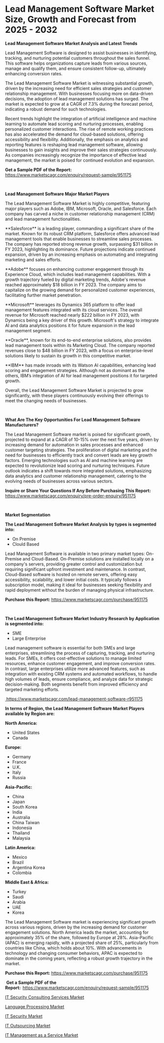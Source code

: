 <p><h1>Lead Management Software Market Size, Growth and Forecast from 2025 - 2032</h1></p><p><strong>Lead Management Software Market Analysis and Latest Trends</strong></p>
<p><p>Lead Management Software is designed to assist businesses in identifying, tracking, and nurturing potential customers throughout the sales funnel. This software helps organizations capture leads from various sources, manage and qualify them, and ensure consistent follow-up, ultimately enhancing conversion rates.</p><p>The Lead Management Software Market is witnessing substantial growth, driven by the increasing need for efficient sales strategies and customer relationship management. With businesses focusing more on data-driven decisions, the adoption of lead management solutions has surged. The market is expected to grow at a CAGR of 7.3% during the forecast period, indicating a robust demand for such technologies.</p><p>Recent trends highlight the integration of artificial intelligence and machine learning to automate lead scoring and nurturing processes, enabling personalized customer interactions. The rise of remote working practices has also accelerated the demand for cloud-based solutions, offering accessibility and flexibility. Additionally, the emphasis on analytics and reporting features is reshaping lead management software, allowing businesses to gain insights and improve their sales strategies continuously. As companies increasingly recognize the importance of effective lead management, the market is poised for continued evolution and expansion.</p></p>
<p><strong>Get a Sample PDF of the Report:&nbsp;</strong> <a href="https://www.marketscagr.com/enquiry/request-sample/951175?utm_campaign=1166&utm_medium=2&utm_source=Github&utm_content=ia&utm_term=06032025&utm_id=lead-management-software">https://www.marketscagr.com/enquiry/request-sample/951175</a></p>
<p>&nbsp;</p>
<p><strong>Lead Management Software Major Market Players</strong></p>
<p><p>The Lead Management Software Market is highly competitive, featuring major players such as Adobe, IBM, Microsoft, Oracle, and Salesforce. Each company has carved a niche in customer relationship management (CRM) and lead management functionalities.</p><p>**Salesforce** is a leading player, commanding a significant share of the market. Known for its robust CRM platform, Salesforce offers advanced lead management tools that enable businesses to streamline sales processes. The company has reported strong revenue growth, surpassing $31 billion in FY 2023, highlighting its dominance. Future projections indicate continued expansion, driven by an increasing emphasis on automating and integrating marketing and sales efforts.</p><p>**Adobe** focuses on enhancing customer engagement through its Experience Cloud, which includes lead management capabilities. With a growth trajectory fueled by digital marketing trends, Adobe's revenue reached approximately $18 billion in FY 2023. The company aims to capitalize on the growing demand for personalized customer experiences, facilitating further market penetration.</p><p>**Microsoft** leverages its Dynamics 365 platform to offer lead management features integrated with its cloud services. The overall revenue for Microsoft reached nearly $222 billion in FY 2023, with Dynamics being a key driver of this growth. Microsoft's strategy to integrate AI and data analytics positions it for future expansion in the lead management segment.</p><p>**Oracle**, known for its end-to-end enterprise solutions, also provides lead management tools within its Marketing Cloud. The company reported revenues close to $48 billion in FY 2023, with a focus on enterprise-level solutions likely to sustain its growth in this competitive market.</p><p>**IBM** has made inroads with its Watson AI capabilities, enhancing lead scoring and engagement strategies. Although not as dominant as the others, IBM’s integration of AI for lead management positions it for targeted growth.</p><p>Overall, the Lead Management Software Market is projected to grow significantly, with these players continuously evolving their offerings to meet the changing needs of businesses.</p></p>
<p>&nbsp;</p>
<p><strong>What Are The Key Opportunities For Lead Management Software Manufacturers?</strong></p>
<p><p>The Lead Management Software market is poised for significant growth, projected to expand at a CAGR of 10-15% over the next five years, driven by increasing demand for automation in sales processes and enhanced customer targeting strategies. The proliferation of digital marketing and the need for businesses to efficiently track and convert leads are key growth factors. Emerging technologies such as AI and machine learning are expected to revolutionize lead scoring and nurturing techniques. Future outlook indicates a shift towards more integrated solutions, emphasizing data analytics and customer relationship management, catering to the evolving needs of businesses across various sectors.</p></p>
<p><strong>Inquire or Share Your Questions If Any Before Purchasing This Report:</strong> <a href="https://www.marketscagr.com/enquiry/pre-order-enquiry/951175?utm_campaign=1166&utm_medium=2&utm_source=Github&utm_content=ia&utm_term=06032025&utm_id=lead-management-software">https://www.marketscagr.com/enquiry/pre-order-enquiry/951175</a></p>
<p>&nbsp;</p>
<p><strong>Market Segmentation</strong></p>
<p><strong>The Lead Management Software Market Analysis by types is segmented into:</strong></p>
<p><ul><li>On Premise</li><li>Clould Based</li></ul></p>
<p><p>Lead Management Software is available in two primary market types: On-Premise and Cloud-Based. On-Premise solutions are installed locally on a company's servers, providing greater control and customization but requiring significant upfront investment and maintenance. In contrast, Cloud-Based software is hosted on remote servers, offering easy accessibility, scalability, and lower initial costs. It typically follows a subscription model, making it ideal for businesses seeking flexibility and rapid deployment without the burden of managing physical infrastructure.</p></p>
<p><strong>Purchase this Report:&nbsp;</strong><a href="https://www.marketscagr.com/purchase/951175?utm_campaign=1166&utm_medium=2&utm_source=Github&utm_content=ia&utm_term=06032025&utm_id=lead-management-software">https://www.marketscagr.com/purchase/951175</a></p>
<p>&nbsp;</p>
<p><strong>The Lead Management Software Market Industry Research by Application is segmented into:</strong></p>
<p><ul><li>SME</li><li>Large Enterprise</li></ul></p>
<p><p>Lead management software is essential for both SMEs and large enterprises, streamlining the process of capturing, tracking, and nurturing leads. For SMEs, it offers cost-effective solutions to manage limited resources, enhance customer engagement, and improve conversion rates. In contrast, large enterprises utilize more advanced features, such as integration with existing CRM systems and automated workflows, to handle high volumes of leads, ensure compliance, and analyze data for strategic decision-making. Both segments benefit from improved efficiency and targeted marketing efforts.</p></p>
<p><a href="https://www.marketscagr.com/lead-management-software-r951175?utm_campaign=1166&utm_medium=2&utm_source=Github&utm_content=ia&utm_term=06032025&utm_id=lead-management-software">&nbsp;https://www.marketscagr.com/lead-management-software-r951175</a></p>
<p><strong>In terms of Region, the Lead Management Software Market Players available by Region are:</strong></p>
<p>
    <p> <strong> North America: </strong>
        <ul>
            <li>United States</li>
            <li>Canada</li>
        </ul>
        </p> 
    <p> <strong> Europe: </strong>
        <ul>
            <li>Germany</li>
            <li>France</li>
            <li>U.K.</li>
            <li>Italy</li>
            <li>Russia</li>
        </ul>
        </p> 
    <p> <strong> Asia-Pacific: </strong>
        <ul>
            <li>China</li>
            <li>Japan</li>
            <li>South Korea</li>
            <li>India</li>
            <li>Australia</li>
            <li>China Taiwan</li>
            <li>Indonesia</li>
            <li>Thailand</li>
            <li>Malaysia</li>
        </ul>
        </p> 
    <p> <strong> Latin America: </strong>
        <ul>
            <li>Mexico</li>
            <li>Brazil</li>
            <li>Argentina Korea</li>
            <li>Colombia</li>
        </ul>
        </p> 
    <p> <strong> Middle East & Africa: </strong>
        <ul>
            <li>Turkey</li>
            <li>Saudi</li>
            <li>Arabia</li>
            <li>UAE</li>
            <li>Korea</li>
        </ul>
    </p>
    </p>
<p><p>The Lead Management Software market is experiencing significant growth across various regions, driven by the increasing demand for customer engagement solutions. North America leads the market, accounting for approximately 35% of the share, followed by Europe at 28%. Asia-Pacific (APAC) is emerging rapidly, with a projected share of 25%, particularly from countries like China, which holds about 10%. With advancements in technology and changing consumer behaviors, APAC is expected to dominate in the coming years, reflecting a robust growth trajectory in the market.</p></p>
<p><strong>Purchase this Report: </strong><a href="https://www.marketscagr.com/purchase/951175?utm_campaign=1166&utm_medium=2&utm_source=Github&utm_content=ia&utm_term=06032025&utm_id=lead-management-software">https://www.marketscagr.com/purchase/951175</a></p>
<p>&nbsp;<strong>Get a Sample PDF of the Report:&nbsp;&nbsp;</strong><a href="https://www.marketscagr.com/enquiry/request-sample/951175?utm_campaign=1166&utm_medium=2&utm_source=Github&utm_content=ia&utm_term=06032025&utm_id=lead-management-software">https://www.marketscagr.com/enquiry/request-sample/951175</a></p>
<p><strong></strong></p>
<p><p><a href="https://github.com/arifasabeygb/Market-Research-Report-List-1/blob/main/it-security-consulting-services-market.md?utm_campaign=1166&utm_medium=2&utm_source=Github&utm_content=ia&utm_term=06032025&utm_id=lead-management-software">IT Security Consulting Services Market</a></p><p><a href="https://github.com/theyasnare5w/Market-Research-Report-List-1/blob/main/language-processing-market.md?utm_campaign=1166&utm_medium=2&utm_source=Github&utm_content=ia&utm_term=06032025&utm_id=lead-management-software">Language Processing Market</a></p><p><a href="https://github.com/ocambdidarhz/Market-Research-Report-List-1/blob/main/it-security-market.md?utm_campaign=1166&utm_medium=2&utm_source=Github&utm_content=ia&utm_term=06032025&utm_id=lead-management-software">IT Security Market</a></p><p><a href="https://github.com/aslinalirey9/Market-Research-Report-List-1/blob/main/it-outsourcing-market.md?utm_campaign=1166&utm_medium=2&utm_source=Github&utm_content=ia&utm_term=06032025&utm_id=lead-management-software">IT Outsourcing Market</a></p><p><a href="https://github.com/ajegiobitsa/Market-Research-Report-List-1/blob/main/it-management-as-a-service-market.md?utm_campaign=1166&utm_medium=2&utm_source=Github&utm_content=ia&utm_term=06032025&utm_id=lead-management-software">IT Management as a Service Market</a></p></p>